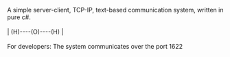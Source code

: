 A simple server-client, TCP-IP, text-based communication system, written in pure c#.
<br>
<br>
| (H)----(O)----(H) |
<br>
<br>
For developers:
The system communicates over the port 1622
